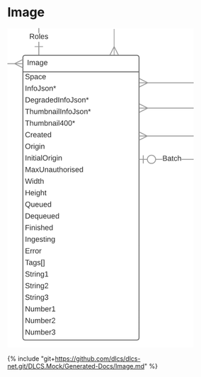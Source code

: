# Image

![](image.png)

{% include "git+https://github.com/dlcs/dlcs-net.git/DLCS.Mock/Generated-Docs/Image.md" %}